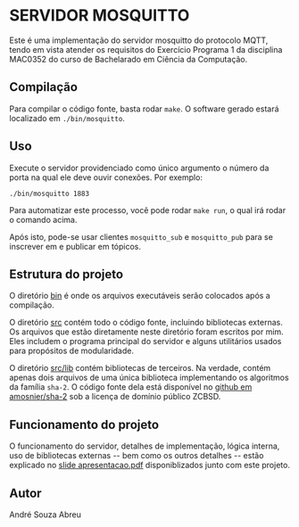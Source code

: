 # SERVIDOR MOSQUITTO

Este é uma implementação do servidor  mosquitto  do  protocolo  MQTT,  tendo  em
vista atender os requisitos do Exercício Programa 1  da  disciplina  MAC0352  do
curso de Bachelarado em Ciência da Computação.

## Compilação

Para compilar o código fonte, basta  rodar  `make`.  O  software  gerado  estará
localizado em `./bin/mosquitto`.

## Uso

Execute o servidor providenciado como único argumento o número da porta na  qual
ele deve ouvir conexões. Por exemplo:

```shell
./bin/mosquitto 1883
```

Para automatizar este processo, você pode rodar `make run`, o qual irá  rodar  o
comando acima.

Após isto, pode-se usar  clientes  `mosquitto_sub`  e  `mosquitto_pub`  para  se
inscrever em e publicar em tópicos.

## Estrutura do projeto

O diretório [bin](./bin) é onde os arquivos executáveis serão colocados após
a compilação.

O diretório [src](./src) contém  todo  o  código  fonte,  incluindo  bibliotecas
externas. Os arquivos que estão diretamente neste diretório foram  escritos  por
mim. Eles includem o programa principal do servidor e alguns utilitários  usados
para propósitos de modularidade. 

O diretório [src/lib](./src/lib) contém bibliotecas de  terceiros.  Na  verdade,
contém apenas dois arquivos de uma única biblioteca implementando os  algoritmos
da  família  `sha-2`.  O  código  fonte  dela  está  disponível  no  [github  em
amosnier/sha-2](https://github.com/amosnier/sha-2)  sob  a  licença  de  domínio
público ZCBSD.

## Funcionamento do projeto

O funcionamento do servidor, detalhes de implementação, lógica interna,  uso  de
bibliotecas externas -- bem como  os  outros  detalhes  --  estão  explicado  no
[slide  apresentacao.pdf](./apresentacao.pdf)  disponiblizados  junto  com  este
projeto.

## Autor

André Souza Abreu
